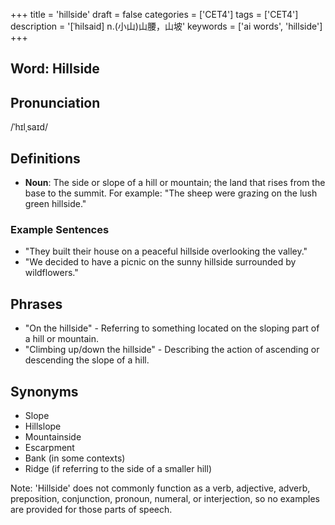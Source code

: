 +++
title = 'hillside'
draft = false
categories = ['CET4']
tags = ['CET4']
description = '[ˈhilsaid] n.(小山)山腰，山坡'
keywords = ['ai words', 'hillside']
+++

## Word: Hillside

## Pronunciation
/ˈhɪlˌsaɪd/

## Definitions
- **Noun**: The side or slope of a hill or mountain; the land that rises from the base to the summit. For example: "The sheep were grazing on the lush green hillside."

### Example Sentences
- "They built their house on a peaceful hillside overlooking the valley."
- "We decided to have a picnic on the sunny hillside surrounded by wildflowers."

## Phrases
- "On the hillside" - Referring to something located on the sloping part of a hill or mountain.
- "Climbing up/down the hillside" - Describing the action of ascending or descending the slope of a hill.

## Synonyms
- Slope
- Hillslope
- Mountainside
- Escarpment
- Bank (in some contexts)
- Ridge (if referring to the side of a smaller hill) 

Note: 'Hillside' does not commonly function as a verb, adjective, adverb, preposition, conjunction, pronoun, numeral, or interjection, so no examples are provided for those parts of speech.
